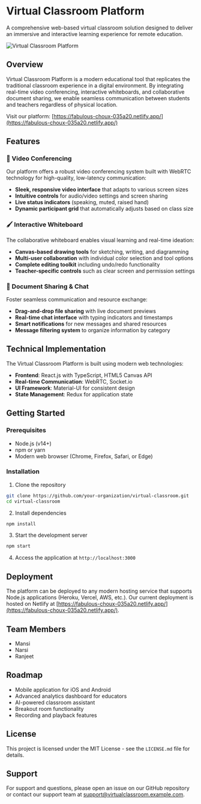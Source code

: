 # Virtual Classroom Platform

A comprehensive web-based virtual classroom solution designed to deliver an immersive and interactive learning experience for remote education.

![Virtual Classroom Platform](/api/placeholder/800/300)

## Overview

Virtual Classroom Platform is a modern educational tool that replicates the traditional classroom experience in a digital environment. By integrating real-time video conferencing, interactive whiteboards, and collaborative document sharing, we enable seamless communication between students and teachers regardless of physical location.

Visit our platform: [https://fabulous-choux-035a20.netlify.app/](https://fabulous-choux-035a20.netlify.app/)

## Features

### 🎥 Video Conferencing

Our platform offers a robust video conferencing system built with WebRTC technology for high-quality, low-latency communication:

- **Sleek, responsive video interface** that adapts to various screen sizes
- **Intuitive controls** for audio/video settings and screen sharing
- **Live status indicators** (speaking, muted, raised hand)
- **Dynamic participant grid** that automatically adjusts based on class size

### 🖌️ Interactive Whiteboard

The collaborative whiteboard enables visual learning and real-time ideation:

- **Canvas-based drawing tools** for sketching, writing, and diagramming
- **Multi-user collaboration** with individual color selection and tool options
- **Complete editing toolkit** including undo/redo functionality
- **Teacher-specific controls** such as clear screen and permission settings

### 📄 Document Sharing & Chat

Foster seamless communication and resource exchange:

- **Drag-and-drop file sharing** with live document previews
- **Real-time chat interface** with typing indicators and timestamps
- **Smart notifications** for new messages and shared resources
- **Message filtering system** to organize information by category

## Technical Implementation

The Virtual Classroom Platform is built using modern web technologies:

- **Frontend**: React.js with TypeScript, HTML5 Canvas API
- **Real-time Communication**: WebRTC, Socket.io
- **UI Framework**: Material-UI for consistent design
- **State Management**: Redux for application state

## Getting Started

### Prerequisites

- Node.js (v14+)
- npm or yarn
- Modern web browser (Chrome, Firefox, Safari, or Edge)

### Installation

1. Clone the repository
```bash
git clone https://github.com/your-organization/virtual-classroom.git
cd virtual-classroom
```

2. Install dependencies
```bash
npm install
```

3. Start the development server
```bash
npm start
```

4. Access the application at `http://localhost:3000`

## Deployment

The platform can be deployed to any modern hosting service that supports Node.js applications (Heroku, Vercel, AWS, etc.). Our current deployment is hosted on Netlify at [https://fabulous-choux-035a20.netlify.app/](https://fabulous-choux-035a20.netlify.app/).

## Team Members

- Mansi
- Narsi
- Ranjeet

## Roadmap

- Mobile application for iOS and Android
- Advanced analytics dashboard for educators
- AI-powered classroom assistant
- Breakout room functionality
- Recording and playback features

## License

This project is licensed under the MIT License - see the `LICENSE.md` file for details.

## Support

For support and questions, please open an issue on our GitHub repository or contact our support team at support@virtualclassroom.example.com.
